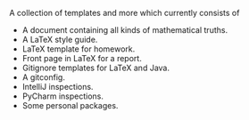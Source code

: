 A collection of templates and more which currently consists of
* A document containing all kinds of mathematical truths.
* A LaTeX style guide.
* LaTeX template for homework.
* Front page in LaTeX for a report.
* Gitignore templates for LaTeX and Java.
* A gitconfig.
* IntelliJ inspections.
* PyCharm inspections.
* Some personal packages.